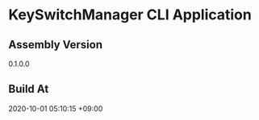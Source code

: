 KeySwitchManager CLI Application
==============================

## Assembly Version

0.1.0.0

## Build At

2020-10-01 05:10:15 +09:00
